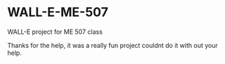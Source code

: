 # WALL-E-ME-507
WALL-E project for ME 507 class

Thanks for the help, it was a really fun project couldnt do it with out your help. 
